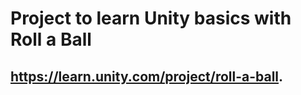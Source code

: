 ﻿# Project to learn Unity basics with Roll a Ball 
 ## https://learn.unity.com/project/roll-a-ball.

